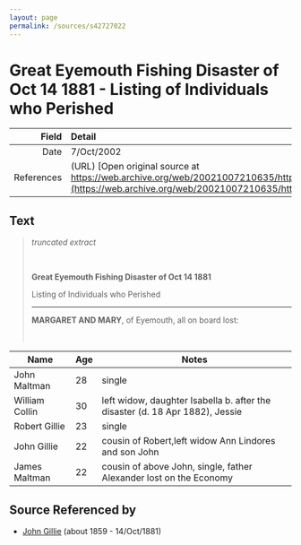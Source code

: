 ```yaml
---
layout: page
permalink: /sources/s42727022
---
```


# Great Eyemouth Fishing Disaster of Oct 14 1881 - Listing of Individuals who Perished

Field | Detail
---:|:---
Date | 7/Oct/2002
References | (URL) [Open original source at https://web.archive.org/web/20021007210635/http://www.geocities.com/scotborder/Eyemouth.html](https://web.archive.org/web/20021007210635/http://www.geocities.com/scotborder/Eyemouth.html)

## Text

> _truncated extract_
>
> <br/>
>
> **Great Eyemouth Fishing Disaster of Oct 14 1881**
>
> Listing of Individuals who Perished
>
> ---
>
> **MARGARET AND MARY**, of Eyemouth, all on board lost:
>
> <br/>
>

|Name|Age|Notes|
|---|---|---|
|John Maltman | 28 | single|
|William Collin | 30 | left widow, daughter Isabella b. after the disaster (d. 18 Apr 1882), Jessie|
|Robert Gillie | 23 | single|
|John Gillie | 22 | cousin of Robert,left widow Ann Lindores and son John|
|James Maltman | 22 | cousin of above John, single, father Alexander lost on the Economy|

## Source Referenced by

* [John Gillie](../people/@49104732@-john-gillie-b1859-d1881-10-14.md) (about 1859 - 14/Oct/1881)
